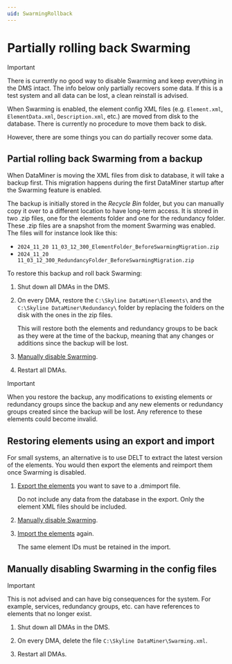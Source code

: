 ```yaml
---
uid: SwarmingRollback
---
```


# Partially rolling back Swarming

> [!IMPORTANT]
> There is currently no good way to disable Swarming and keep everything in the DMS intact. The info below only partially recovers some data. If this is a test system and all data can be lost, a clean reinstall is advised.

When Swarming is enabled, the element config XML files (e.g. `Element.xml`, `ElementData.xml`, `Description.xml`, etc.) are moved from disk to the database. There is currently no procedure to move them back to disk.

However, there are some things you can do partially recover some data.

## Partial rolling back Swarming from a backup

When DataMiner is moving the XML files from disk to database, it will take a backup first. This migration happens during the first DataMiner startup after the Swarming feature is enabled.

The backup is initially stored in the *Recycle Bin* folder, but you can manually copy it over to a different location to have long-term access. It is stored in two .zip files, one for the elements folder and one for the redundancy folder. These .zip files are a snapshot from the moment Swarming was enabled. The files will for instance look like this:

- `2024_11_20 11_03_12_300_ElementFolder_BeforeSwarmingMigration.zip`
- `2024_11_20 11_03_12_300_RedundancyFolder_BeforeSwarmingMigration.zip`

To restore this backup and roll back Swarming:

1. Shut down all DMAs in the DMS.

1. On every DMA, restore the `C:\Skyline DataMiner\Elements\` and the `C:\Skyline DataMiner\Redundancy\` folder by replacing the folders on the disk with the ones in the zip files.

   This will restore both the elements and redundancy groups to be back as they were at the time of the backup, meaning that any changes or additions since the backup will be lost.

1. [Manually disable Swarming](#manually-disabling-swarming-in-the-config-files).

1. Restart all DMAs.

> [!IMPORTANT]
> When you restore the backup, any modifications to existing elements or redundancy groups since the backup and any new elements or redundancy groups created since the backup will be lost. Any reference to these elements could become invalid.

## Restoring elements using an export and import

For small systems, an alternative is to use DELT to extract the latest version of the elements. You would then export the elements and reimport them once Swarming is disabled.

1. [Export the elements](xref:Exporting_elements_services_etc_to_a_dmimport_file) you want to save to a .dmimport file.

   Do not include any data from the database in the export. Only the element XML files should be included.

1. [Manually disable Swarming](#manually-disabling-swarming-in-the-config-files).

1. [Import the elements](xref:Importing_elements_services_etc_from_a_dmimport_file) again.

   The same element IDs must be retained in the import.

## Manually disabling Swarming in the config files

> [!IMPORTANT]
> This is not advised and can have big consequences for the system. For example, services, redundancy groups, etc. can have references to elements that no longer exist.

1. Shut down all DMAs in the DMS.

1. On every DMA, delete the file `C:\Skyline DataMiner\Swarming.xml`.

1. Restart all DMAs.
